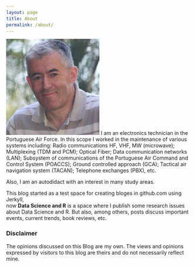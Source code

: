 ```yaml
---
layout: page
title: About
permalink: /about/
---
```


![me](/images/eu_4.jpg)
I am an electronics technician in the Portuguese Air Force. In this scope I worked in the maintenance of various systems including: 
Radio communications HF, VHF, MW (microwave); Multiplexing (TDM and PCM); Optical Fiber; Data communication networks (LAN); Subsystem of communications of the Portuguese Air Command and Control System (POACCS); Ground controlled approach (GCA); Tactical air navigation system (TACAN); Telephone exchanges (PBX), etc.

Also, I am an autodidact with an interest in many study areas.

This blog started as a test space for creating bloges in github.com using Jerkyll, </br>
now **Data Science and R** is a space where I publish some research issues about Data Science and R. But also, among others, posts discuss important events, current trends, book reviews, etc.


### Disclaimer

The opinions discussed on this Blog are my own. The views and opinions expressed by visitors to this blog are theirs and do not necessarily reflect mine.
